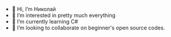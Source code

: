 - 👋 Hi, I’m Николай
- 👀 I’m interested in pretty much everything
- 🌱 I’m currently learning C#
- 💞️ I’m looking to collaborate on beginner's open source codes.

<!---

--->
